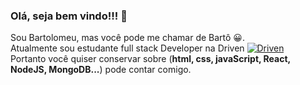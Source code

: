 ### Olá, seja bem vindo!!! 👋
Sou Bartolomeu, mas você pode me chamar de Bartô 😀.<br> 
Atualmente sou estudante full stack Developer na Driven [![Driven](https://uploads-ssl.webflow.com/62235d098ddf9185c2d74422/622569d790c71401f76a44cb_favicon-32.png)](https://www.driven.com.br/)<br>
Portanto você quiser conservar sobre (**html, css, javaScript, React, NodeJS, MongoDB...**) pode contar comigo.

